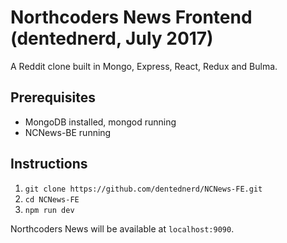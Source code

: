 # Northcoders News Frontend (dentednerd, July 2017)

A Reddit clone built in Mongo, Express, React, Redux and Bulma.

## Prerequisites

- MongoDB installed, mongod running
- NCNews-BE running

## Instructions

1. `git clone https://github.com/dentednerd/NCNews-FE.git`
1. `cd NCNews-FE`
1. `npm run dev`

Northcoders News will be available at `localhost:9090`.
